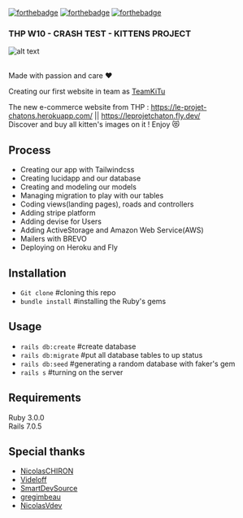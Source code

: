    [![forthebadge](https://forthebadge.com/images/badges/made-with-ruby.svg)](https://forthebadge.com)
   [![forthebadge](https://forthebadge.com/images/badges/no-ragrets.svg)](https://forthebadge.com)
   [![forthebadge](https://forthebadge.com/images/badges/powered-by-coffee.svg)](https://forthebadge.com)
   
   ### THP W10 - CRASH TEST - KITTENS PROJECT

![alt text](https://lh3.googleusercontent.com/erNBKisJ1SUcMbK4owjy-t3m62RamihN0MhXL28zrzBVlK_QFT8LqlA3rVkIC8AH2L8X4k_l9c0Fz70MUc3H3F0nlc7DfyMG9DXsNxQz)

<br>
Made with passion and care ❤️ 

Creating our first website in team as [TeamKiTu](https://github.com/TeamKiTu)

The new e-commerce website from THP : https://le-projet-chatons.herokuapp.com/ || https://leprojetchaton.fly.dev/
<br>
Discover and buy all kitten's images on it ! Enjoy 😻


## Process

* Creating our app with Tailwindcss
* Creating lucidapp and our database
* Creating and modeling our models
* Managing migration to play with our tables
* Coding views(landing pages), roads and controllers
* Adding stripe platform
* Adding devise for Users
* Adding ActiveStorage and Amazon Web Service(AWS)
* Mailers with BREVO
* Deploying on Heroku and Fly

## Installation

* `Git clone` #cloning this repo
* `bundle install` #installing the Ruby's gems


## Usage

* `rails db:create` #create database
* `rails db:migrate` #put all database tables to up status
* `rails db:seed` #generating a random database with faker's gem
* `rails s` #turning on the server

## Requirements

Ruby 3.0.0  
Rails 7.0.5

## Special thanks

- [NicolasCHIRON](https://github.com/NicolasCHIRON)
- [Videloff](https://github.com/Videloff)
- [SmartDevSource](https://github.com/SmartDevSource)
- [gregimbeau](https://github.com/gregimbeau)
- [NicolasVdev](https://github.com/NicolasVdev)
